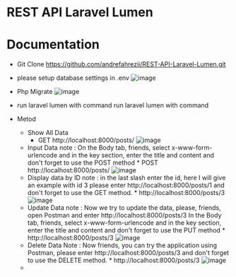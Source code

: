 # REST API Laravel Lumen 

# Documentation
- Git Clone https://github.com/andrefahrezii/REST-API-Laravel-Lumen.git
- please setup database settings in .env
![image](https://user-images.githubusercontent.com/81211215/187435609-dfef0028-153a-45d8-b6d5-3df2912e6ec2.png)
- Php Migrate
![image](https://user-images.githubusercontent.com/81211215/187435820-fa99bea9-c963-4a6f-a579-ccada4a638bc.png)
- run laravel lumen with command
    run laravel lumen with command
- Metod
  + Show All Data
    * GET http://localhost:8000/posts/
      ![image](https://user-images.githubusercontent.com/81211215/187436322-a2fbc7a2-5627-4f55-81be-0107fdd9665c.png)
  + Input Data
      note : On the Body tab, friends, select x-www-form-urlencode and in the key section, enter the title and content and don't forget to use the POST method
        * POST http://localhost:8000/posts/
            ![image](https://user-images.githubusercontent.com/81211215/187437165-5ea9260c-7405-4ddd-bda5-f8b61e0dde2d.png)
  + Display data by ID
    note :  in the last slash enter the id, here I will give an example with id 3
            please enter http://localhost:8000/posts/1 and don't forget to use the GET method.
        * http://localhost:8000/posts/3
        ![image](https://user-images.githubusercontent.com/81211215/187438133-8c35c053-efee-4261-8c88-fa2fbcf4e32a.png)
  + Update Data
    note : Now we try to update the data, please, friends, open Postman and enter http://localhost:8000/posts/3
          In the Body tab, friends, select x-www-form-urlencode and in the key section, enter the title and content and don't forget to use the PUT method
        * http://localhost:8000/posts/3
        ![image](https://user-images.githubusercontent.com/81211215/187438680-4ce007d4-2f5d-481c-90c4-b3cafbc73e6b.png)
  + Delete Data
    Note : Now friends, you can try the application using Postman, please enter http://localhost:8000/posts/3 and don't forget to use the DELETE method.
        * http://localhost:8000/posts/3
        ![image](https://user-images.githubusercontent.com/81211215/187439346-cdeaf2f5-5906-4656-b21b-988e95aff3bc.png)
        



  
  
  *

